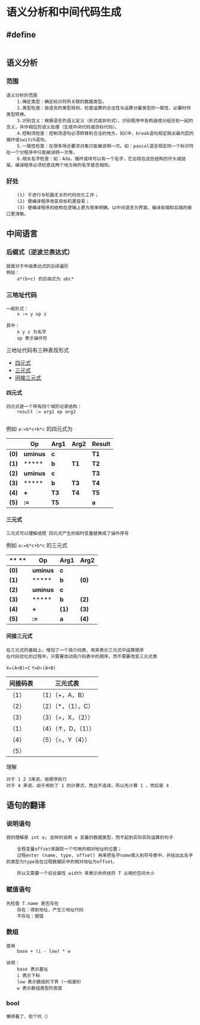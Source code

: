 # 语义分析和中间代码生成



## #define

```

```



## 语义分析

### 范围

```
语义分析的范围
    1.确定类型：确定标识符所关联的数据类型。
    2.类型检查：按语言的类型规则，检查运算的合法性与运算分量类型的一致性，必要时作类型转换。
    3.识别含义：根据语言的语义定义（形式或非形式），识别程序中各构造成分组合到一起的含义，并作相应的语义处理（生成中间代码或目标代码）。
    4.控制流检查：控制流语句必须转移到合法的地方。如C中，break语句规定跳出最内层的循环或switch语句。
    5.一致性检查：在很多场合要求对象只能被说明一次。如：pascal语言规定同一个标识符在一个分程序中只能被说明一次等。
    6.相关名字检查：如：Ada，循环或块可以有一个名字，它出现在这些结构的开头或结尾。编译程序必须检查这两个地方用的名字是否相同。
```



### 好处

```
    (1) 于进行与机器无关的代码优化工作；
    (2) 便编译程序改变目标机更容易；
    (3) 便编译程序的结构在逻辑上更为简单明确。以中间语言为界面，编译前端和后端的接口更清晰。
```



## 中间语言



### 后缀式（逆波兰表达式）

```
就是对于中缀表达式的后续遍历
例如：
	a*(b+c) 的后缀式为 abc*
```



### 三地址代码

```
一般形式：
	x := y op z

其中：
	x y z 为名字
	op 表示操作符

```

三地址代码有三种表现形式

-   [四元式](#四元式)
-   [三元式](#三元式)
-   [间接三元式](#间接三元式)



#### 四元式

```
四元式是一个带有四个域的记录结构：
	result := arg1 op arg2
	
```

例如 `a:=b*c+b*c` 的四元式为

|         | **Op**     | **Arg1** | **Arg2** | **Result** |
| ------- | ---------- | -------- | -------- | ---------- |
| **(0)** | **uminus** | **c**    |          | **T1**     |
| **(1)** | *****      | **b**    | **T1**   | **T2**     |
| **(2)** | **uminus** | **c**    |          | **T3**     |
| **(3)** | *****      | **b**    | **T3**   | **T4**     |
| **(4)** | **+**      | **T3**   | **T4**   | **T5**     |
| **(5)** | **:=**     | **T5**   |          | **a**      |

#### 三元式

```
三元式可以理解成把 四元式产生的临时变量替换成了操作序号
```

例如 `a:=b*c+b*c` 的三元式

| ** **   | **Op**     | **Arg1** | **Arg2** |
| ------- | ---------- | -------- | -------- |
| **(0)** | **uminus** | **c**    |          |
| **(1)** | *****      | **b**    | **(0)**  |
| **(2)** | **uminus** | **c**    |          |
| **(3)** | *****      | **b**    | **(2)**  |
| **(4)** | **+**      | **(1)**  | **(3)**  |
| **(5)** | **:=**     | **a**    | **(4)**  |



#### 间接三元式

```
在三元式的基础上，增加了一个简介码表，用来表示三元式中运算顺序
在代码优化的过程中，只需要改动简介码表中的顺序，而不需要改变三元式表
```

`X=(A+B)∗C`
`Y=D↑(A+B)`



| 间接码表 | 三元式表             |
| -------- | -------------------- |
| （1）    | （1）（+，A，B）     |
| （2）    | （2）（*，（1），C） |
| （3）    | （3）（=，X，（2）） |
| （1）    | （4）（↑，D，（1）） |
| （4）    | （5）（=，Y（4））   |
| （5）    |                      |

理解

```
对于 1 2 3来说，按顺序执行
对于 4 来说，由于用到了 1 的计算式，而且不连续，所以先计算 1 ，而后是 4 
```



## 语句的翻译



### 说明语句

```
我的理解是 int a; 这样的说明 a 变量的数据类型，而不起到实际实际运算的句子

	全程变量offset来跟踪一个可用的相对地址的位置；
	过程enter (name, type, offset) 用来把名字name填入到符号表中，并给出此名字的类型为type及在过程数据区中的相对地址为offset。
	
	所以又需要一个综合属性 width 来表示非终结符 T 占用的空间大小
```



### 赋值语句

```
先检查 T.name 是否存在 
	存在：得到地址，产生三地址代码
	不存在：报错
```



### 数组

```
使用 
	base + (i - low) * w
	
说明：
	base 表示基址
	i 表示下标
	low 表示数组的下界（一般是0）
	w 表示数组类型的宽度
```



### bool

```
懒得看了，挖个坑（）
```

